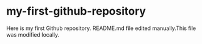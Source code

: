 # my-first-github-repository
Here is my first Github repository.
README.md file edited manually.This file was modified locally.
